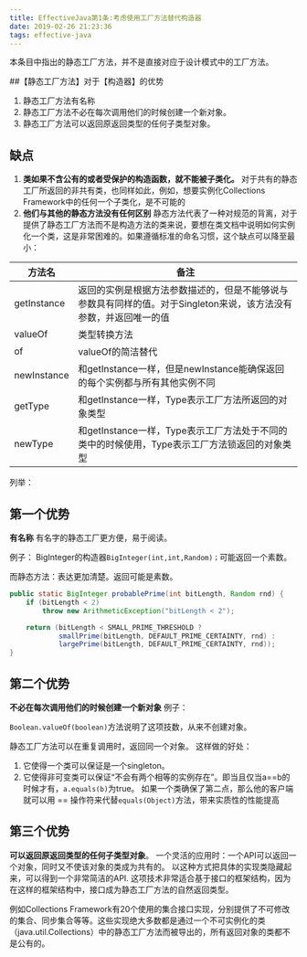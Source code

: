 ```yaml
---
title: EffectiveJava第1条:考虑使用工厂方法替代构造器
date: 2019-02-26 21:23:36
tags: effective-java
---
```


本条目中指出的静态工厂方法，并不是直接对应于设计模式中的工厂方法。

##【静态工厂方法】对于【构造器】的优势
1. 静态工厂方法有名称
1. 静态工厂方法不必在每次调用他们的时候创建一个新对象。
1. 静态工厂方法可以返回原返回类型的任何子类型对象。

## 缺点
1. **类如果不含公有的或者受保护的构造函数，就不能被子类化。**
	对于共有的静态工厂所返回的非共有类，也同样如此，例如，想要实例化Collections Framework中的任何一个子类化，是不可能的
1. **他们与其他的静态方法没有任何区别**
	静态方法代表了一种对规范的背离，对于提供了静态工厂方法而不是构造方法的类来说，要想在类文档中说明如何实例化一个类，这是非常困难的。如果遵循标准的命名习惯，这个缺点可以降至最小：

<!-- more -->

|  方法名 |  备注 |
| ------------ | ------------ |
|  getInstance |   返回的实例是根据方法参数描述的，但是不能够说与参数具有同样的值。对于Singleton来说，该方法没有参数，并返回唯一的值 |
|  valueOf | 类型转换方法  |
|  of |  valueOf的简洁替代 |
|  newInstance |  和getInstance一样，但是newInstance能确保返回的每个实例都与所有其他实例不同 |
|  getType | 和getInstance一样，Type表示工厂方法所返回的对象类型 |
|  newType | 和getInstance一样，Type表示工厂方法处于不同的类中的时候使用，Type表示工厂方法锁返回的对象类型  |

列举：
## 第一个优势
**有名称**
有名字的静态工厂更方便，易于阅读。

例子：
BigInteger的构造器`BigInteger(int,int,Random)；`可能返回一个素数。

而静态方法：表达更加清楚。返回可能是素数。
```java
public static BigInteger probablePrime(int bitLength, Random rnd) {
	if (bitLength < 2)
		throw new ArithmeticException("bitLength < 2");

	return (bitLength < SMALL_PRIME_THRESHOLD ?
			smallPrime(bitLength, DEFAULT_PRIME_CERTAINTY, rnd) :
			largePrime(bitLength, DEFAULT_PRIME_CERTAINTY, rnd));
}
```


## 第二个优势
**不必在每次调用他们的时候创建一个新对象**
例子：

`Boolean.valueOf(boolean)`方法说明了这项技数，从来不创建对象。

静态工厂方法可以在重复调用时，返回同一个对象。
这样做的好处：
1. 它使得一个类可以保证是一个singleton。
1. 它使得非可变类可以保证“不会有两个相等的实例存在”。即当且仅当a==b的时候才有，`a.equals(b)`为true。
如果一个类确保了第二点，那么他的客户端就可以用 == 操作符来代替`equals(Object)`方法，带来实质性的性能提高

## 第三个优势
**可以返回原返回类型的任何子类型对象**。
一个灵活的应用时：一个API可以返回一个对象，同时又不使该对象的类成为共有的。
以这种方式把具体的实现类隐藏起来，可以得到一个非常简洁的API.
这项技术非常适合基于接口的框架结构，因为在这样的框架结构中，接口成为静态工厂方法的自然返回类型。

例如Collections Framework有20个使用的集合接口实现，分别提供了不可修改的集合、同步集合等等。这些实现绝大多数都是通过一个不可实例化的类（java.util.Collections）中的静态工厂方法而被导出的，所有返回对象的类都不是公有的。